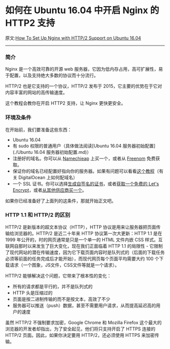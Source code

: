 # 如何在 Ubuntu 16.04 中开启 Nginx 的 HTTP2 支持

原文:[How To Set Up Nginx with HTTP/2 Support on Ubuntu 16.04](https://www.digitalocean.com/community/tutorials/how-to-set-up-nginx-with-http-2-support-on-ubuntu-16-04)

---

### 简介

Nginx 是一个高效可靠的开源 web 服务器，它因为低内存占用，高可扩展性，易于配置，以及支持绝大多数的协议而十分流行。

HTTP/2 也是它支持的一个协议，HTTP/2 发布于 2015，它主要的优势在于它对内容丰富的网站的高传输速度。

这个教程会教你在开启 HTTP2 支持，让 Nginx 更快更安全。

### 环境及条件

在开始前，我们要准备这些东西：

- Ubuntu 16.04
- 有 sudo 权限的普通用户（具体做法阅读[Ubuntu 16.04 服务器初始配置](./Ubuntu 16.04 服务器初始配置.md)）
- 注册好的域名。你可以从 [Namechieap](https://namecheap.com/) 上买一个，或者从 [Freenom](http://www.freenom.com/) 免费获取。
- 保证你的域名已经配置好指向你的服务器。如果有问题可以看看[这个教程](https://www.digitalocean.com/community/tutorials/how-to-set-up-a-host-name-with-digitalocean)（有关 DigitalOcean 上如何配域名）
- 一个 SSL 证书。你可以选择[生成自签名的证书](https://www.digitalocean.com/community/tutorials/how-to-create-a-self-signed-ssl-certificate-for-nginx-in-ubuntu-16-04)，或者[获取一个免费的 Let's Encrypt](https://www.digitalocean.com/community/tutorials/how-to-secure-nginx-with-let-s-encrypt-on-ubuntu-16-04)，或者[从其他供应商买一个](https://www.digitalocean.com/community/tutorials/how-to-install-an-ssl-certificate-from-a-commercial-certificate-authority)。

如果你已经准备好了上面列的这条件，那就开始正文吧。

### HTTP 1.1 和 HTTP/2 的区别

HTTP/2 是新版本的超文本协议（HTTP），HTTP 协议是用来让服务器把页面传输给浏览器的。HTTP/2 是近二十年来 HTTP 协议第一次大更新：HTTP 1.1 是在 1999 年公开的，时的网页通常是只是一个单一的 HTML 文件内嵌 CSS 样式。互联网自那时以来发生了巨大变化，现在我们正面临着 HTTP 1.1 的局限性 - 它限制了现代网站的潜在传输速度，因为它下载页面内容时是队列式的（后面的下载任务必须等前面的任务完成后才能开始），而现代网页每个页面平均需要大约 100 个下载请求（一个图象，JS文件，CSS文件等就是一个请求）。 

HTTP/2 能够解决这个问题，它带来了根本性的变化：

- 所有的请求都是平行的，并不是队列式的
- HTTP 头是压缩过的
- 页面是按二进制传输的而不是按文本，高效了不少
- 服务器可以推送（push）数据，甚至不需要用户请求，从而提高延迟高的用户的速度

虽然 HTTP/2 不强制要求加密，Google Chrome 和 Mozilla Firefox 这个最大的浏览器的开发者却指出，为了安全起见，他们将只支持开启了 HTTPS 连接的 HTTP/2 页面。因此，如果你决定要用 HTTP/2，还必须使用 HTTPS 来加密传输。



